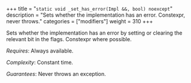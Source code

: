 +++
title = "`static void _set_has_error(Impl &&, bool) noexcept`"
description = "Sets whether the implementation has an error. Constexpr, never throws."
categories = ["modifiers"]
weight = 310
+++

Sets whether the implementation has an error by setting or clearing the relevant bit in the flags. Constexpr where possible.

*Requires*: Always available.

*Complexity*: Constant time.

*Guarantees*: Never throws an exception.
